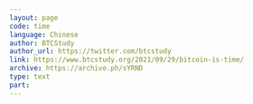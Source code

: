 ```yaml
---
layout: page
code: time
language: Chinese
author: BTCStudy
author_url: https://twitter.com/btcstudy
link: https://www.btcstudy.org/2021/09/29/bitcoin-is-time/
archive: https://archive.ph/sYRND
type: text
part: 
---
```

